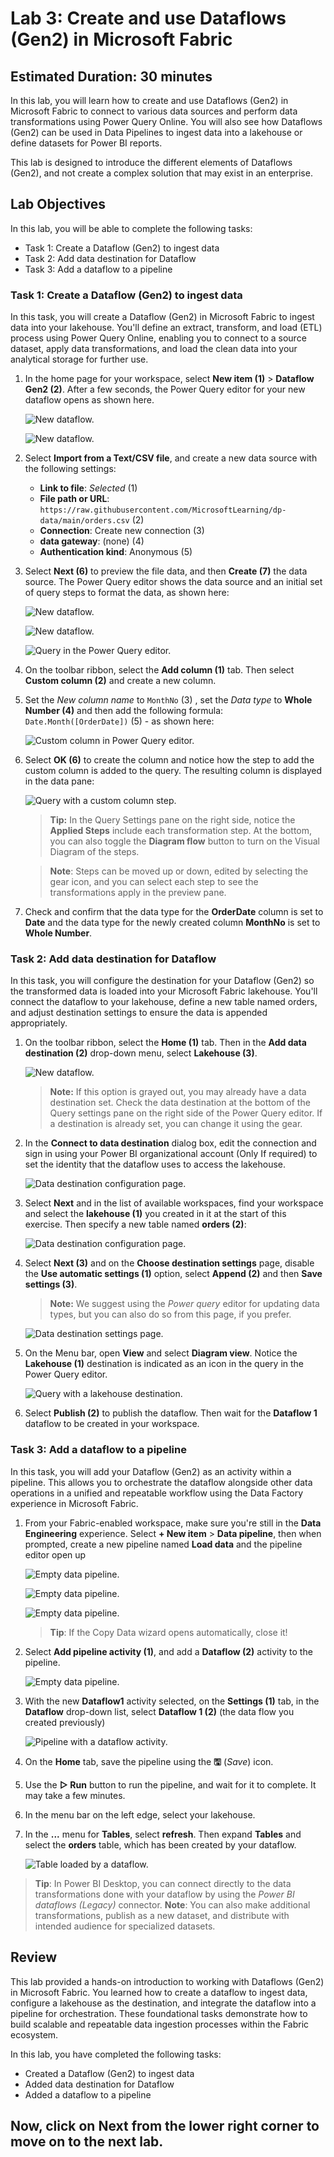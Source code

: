 # Lab 3: Create and use Dataflows (Gen2) in Microsoft Fabric

## Estimated Duration: 30 minutes

In this lab, you will learn how to create and use Dataflows (Gen2) in Microsoft Fabric to connect to various data sources and perform data transformations using Power Query Online. You will also see how Dataflows (Gen2) can be used in Data Pipelines to ingest data into a lakehouse or define datasets for Power BI reports. 

This lab is designed to introduce the different elements of Dataflows (Gen2), and not create a complex solution that may exist in an enterprise.

## Lab Objectives

In this lab, you will be able to complete the following tasks:

- Task 1: Create a Dataflow (Gen2) to ingest data
- Task 2: Add data destination for Dataflow
- Task 3: Add a dataflow to a pipeline

### Task 1: Create a Dataflow (Gen2) to ingest data

In this task, you will create a Dataflow (Gen2) in Microsoft Fabric to ingest data into your lakehouse. You'll define an extract, transform, and load (ETL) process using Power Query Online, enabling you to connect to a source dataset, apply data transformations, and load the clean data into your analytical storage for further use.

1. In the home page for your workspace, select **New item (1)** > **Dataflow Gen2 (2)**. After a few seconds, the Power Query editor for your new dataflow opens as shown here.

   ![New dataflow.](./Images/md44.png)

   ![New dataflow.](./Images/md45.png)

2. Select **Import from a Text/CSV file**, and create a new data source with the following settings:

    - **Link to file**: *Selected* (1)
    - **File path or URL**: `https://raw.githubusercontent.com/MicrosoftLearning/dp-data/main/orders.csv` (2)
    - **Connection**: Create new connection (3)
    - **data gateway**: (none) (4)
    - **Authentication kind**: Anonymous (5)

3. Select **Next (6)** to preview the file data, and then **Create (7)** the data source. The Power Query editor shows the data source and an initial set of query steps to format the data, as shown here:

   ![New dataflow.](./Images/md46.png)

   ![New dataflow.](./Images/md47.png)

   ![Query in the Power Query editor.](./Images/power-query.png)

4. On the toolbar ribbon, select the **Add column (1)** tab. Then select **Custom column (2)** and create a new column.

5. Set the *New column name* to  `MonthNo` (3) , set the *Data type* to **Whole Number (4)** and then add the following formula: `Date.Month([OrderDate])` (5) - as shown here:

   ![Custom column in Power Query editor.](./Images/md48.png)

6. Select **OK (6)** to create the column and notice how the step to add the custom column is added to the query. The resulting column is displayed in the data pane:

   ![Query with a custom column step.](./Images/md49.png)

   >**Tip:** In the Query Settings pane on the right side, notice the **Applied Steps** include each transformation step. At the bottom, you can also toggle the **Diagram flow** button to turn on the Visual Diagram of the steps.

   >**Note**: Steps can be moved up or down, edited by selecting the gear icon, and you can select each step to see the transformations apply in the preview pane.

7. Check and confirm that the data type for the **OrderDate** column is set to **Date** and the data type for the  newly created column **MonthNo** is set to **Whole Number**.

### Task 2: Add data destination for Dataflow

In this task, you will configure the destination for your Dataflow (Gen2) so the transformed data is loaded into your Microsoft Fabric lakehouse. You'll connect the dataflow to your lakehouse, define a new table named orders, and adjust destination settings to ensure the data is appended appropriately.

1. On the toolbar ribbon, select the **Home (1)** tab. Then in the **Add data destination (2)** drop-down menu, select **Lakehouse (3)**.

   ![New dataflow.](./Images/md50.png)

   >**Note:** If this option is grayed out, you may already have a data destination set. Check the data destination at the bottom of the Query settings pane on the right side of the Power Query editor. If a destination is already set, you can change it using the gear.

2. In the **Connect to data destination** dialog box, edit the connection and sign in using your Power BI organizational account (Only If required) to set the identity that the dataflow uses to access the lakehouse.

   ![Data destination configuration page.](./Images/md51.png)

3. Select **Next** and in the list of available workspaces, find your workspace and select the **lakehouse (1)** you created in it at the start of this exercise. Then specify a new table named **orders (2)**:

   ![Data destination configuration page.](./Images/md52.png)

4. Select **Next (3)** and on the **Choose destination settings** page, disable the **Use automatic settings (1)** option, select **Append (2)** and then **Save settings (3)**.

   >**Note:** We suggest using the *Power query* editor for updating data types, but you can also do so from this page, if you prefer.

    ![Data destination settings page.](./Images/md53.png)

5. On the Menu bar, open **View** and select **Diagram view**. Notice the **Lakehouse (1)** destination is indicated as an icon in the query in the Power Query editor.

   ![Query with a lakehouse destination.](./Images/md54.png)

6. Select **Publish (2)** to publish the dataflow. Then wait for the **Dataflow 1** dataflow to be created in your workspace.

### Task 3: Add a dataflow to a pipeline

In this task, you will add your Dataflow (Gen2) as an activity within a pipeline. This allows you to orchestrate the dataflow alongside other data operations in a unified and repeatable workflow using the Data Factory experience in Microsoft Fabric.

1. From your Fabric-enabled workspace, make sure you're still in the **Data Engineering** experience. Select **+ New item** > **Data pipeline**, then when prompted, create a new pipeline named **Load data** and the pipeline editor open up

   ![Empty data pipeline.](./Images/md55.png)

   ![Empty data pipeline.](./Images/md56.png)

   ![Empty data pipeline.](./Images/md57.png)

   > **Tip**: If the Copy Data wizard opens automatically, close it!

2. Select **Add pipeline activity (1)**, and add a **Dataflow (2)** activity to the pipeline.

   ![Empty data pipeline.](./Images/md58.png)

3. With the new **Dataflow1** activity selected, on the **Settings (1)** tab, in the **Dataflow** drop-down list, select **Dataflow 1 (2)** (the data flow you created previously)

   ![Pipeline with a dataflow activity.](./Images/md59.png)

4. On the **Home** tab, save the pipeline using the **&#128427;** (*Save*) icon.

5. Use the **&#9655; Run** button to run the pipeline, and wait for it to complete. It may take a few minutes.

6. In the menu bar on the left edge, select your lakehouse.

7. In the **...** menu for **Tables**, select **refresh**. Then expand **Tables** and select the **orders** table, which has been created by your dataflow.

   ![Table loaded by a dataflow.](./Images/md60.png)

> **Tip**: In Power BI Desktop, you can connect directly to the data transformations done with your dataflow by using the *Power BI dataflows (Legacy)* connector.
> **Note**: You can also make additional transformations, publish as a new dataset, and distribute with intended audience for specialized datasets.

## Review
This lab provided a hands-on introduction to working with Dataflows (Gen2) in Microsoft Fabric. You learned how to create a dataflow to ingest data, configure a lakehouse as the destination, and integrate the dataflow into a pipeline for orchestration. These foundational tasks demonstrate how to build scalable and repeatable data ingestion processes within the Fabric ecosystem.

In this lab, you have completed the following tasks:
- Created a Dataflow (Gen2) to ingest data
- Added data destination for Dataflow
- Added a dataflow to a pipeline 

## Now, click on Next from the lower right corner to move on to the next lab.



